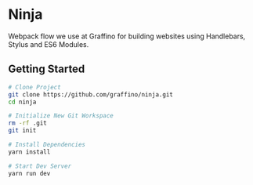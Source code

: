 # Ninja

Webpack flow we use at Graffino for building websites using Handlebars, Stylus and ES6 Modules.

## Getting Started

```Bash
# Clone Project
git clone https://github.com/graffino/ninja.git
cd ninja

# Initialize New Git Workspace
rm -rf .git
git init

# Install Dependencies
yarn install

# Start Dev Server
yarn run dev
```
